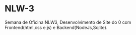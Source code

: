 # NLW-3
Semana de Oficina NLW3, Desenvolvimento de Site do 0 com Frontend(html,css e js) e Backend(NodeJs,Sqlite).
